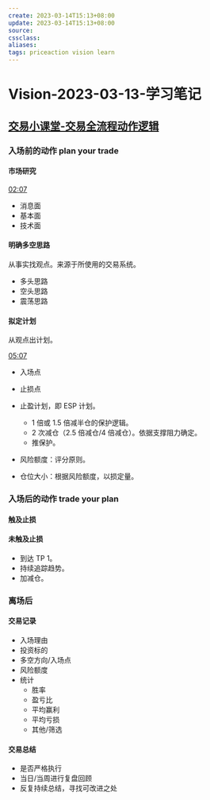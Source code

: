 ```yaml
---
create: 2023-03-14T15:13+08:00
update: 2023-03-14T15:13+08:00
source:
cssclass:
aliases:
tags: priceaction vision learn
---
```


# Vision-2023-03-13-学习笔记

## [交易小课堂-交易全流程动作逻辑](https://www.bilibili.com/video/BV1xd4y1i7gy)

### 入场前的动作 plan your trade

#### 市场研究

[02:07](https://www.bilibili.com/video/BV1xd4y1i7gy#t=02:07)

- 消息面
- 基本面
- 技术面

#### 明确多空思路

从事实找观点。来源于所使用的交易系统。

- 多头思路
- 空头思路
- 震荡思路

#### 拟定计划

从观点出计划。

[05:07](https://www.bilibili.com/video/BV1xd4y1i7gy#t=05:07)

- 入场点
- 止损点
- 止盈计划，即 ESP 计划。

  - 1 倍或 1.5 倍减半仓的保护逻辑。
  - 2 次减仓（2.5 倍减仓/4 倍减仓）。依据支撑阻力确定。
  - 推保护。

- 风险额度：评分原则。
- 仓位大小：根据风险额度，以损定量。

### 入场后的动作 trade your plan

#### 触及止损

#### 未触及止损

- 到达 TP 1。
- 持续追踪趋势。
- 加减仓。

### 离场后

#### 交易记录

- 入场理由
- 投资标的
- 多空方向/入场点
- 风险额度
- 统计
  - 胜率
  - 盈亏比
  - 平均赢利
  - 平均亏损
  - 其他/筛选

#### 交易总结

- 是否严格执行
- 当日/当周进行复盘回顾
- 反复持续总结，寻找可改进之处

